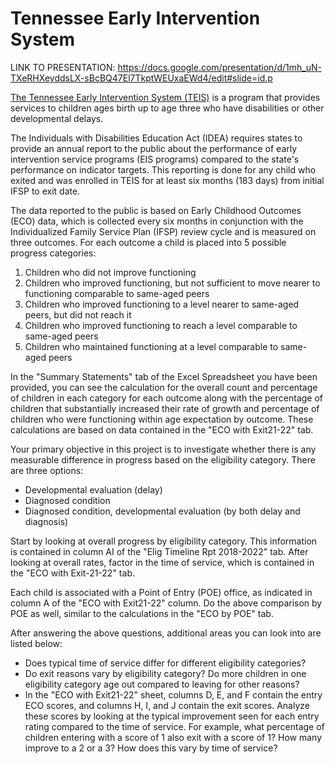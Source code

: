 # Tennessee Early Intervention System

LINK TO PRESENTATION: https://docs.google.com/presentation/d/1mh_uN-TXeRHXeyddsLX-sBcBQ47El7TkptWEUxaEWd4/edit#slide=id.p

[The Tennessee Early Intervention System (TEIS)](https://www.tn.gov/didd/for-consumers/tennessee-early-intervention-system-teis.html) is a program that provides services to children ages birth up to age three who have disabilities or other developmental delays.

The Individuals with Disabilities Education Act (IDEA) requires states to provide an annual report to the public about the performance of early intervention service programs (EIS programs) compared to the state's performance on indicator targets. This reporting is done for any child who exited and was enrolled in TEIS for at least six months (183 days) from initial IFSP to exit date.

The data reported to the public is based on Early Childhood Outcomes (ECO) data, which is collected every six months in conjunction with the Individualized Family Service Plan (IFSP) review cycle and is measured on three outcomes. For each outcome a child is placed into 5 possible progress categories:
1. Children who did not improve functioning
2. Children who improved functioning, but not sufficient to move nearer to functioning comparable to same-aged peers
3. Children who improved functioning to a level nearer to same-aged peers, but did not reach it
4. Children who improved functioning to reach a level comparable to same-aged peers
5. Children who maintained functioning at a level comparable to same-aged peers

In the "Summary Statements" tab of the Excel Spreadsheet you have been provided, you can see the calculation for the overall count and percentage of children in each category for each outcome along with the percentage of children that substantially increased their rate of growth and percentage of children who were functioning within age expectation by outcome. These calculations are based on data contained in the "ECO with Exit21-22" tab.

Your primary objective in this project is to investigate whether there is any measurable difference in progress based on the eligibility category. There are three options:
* Developmental evaluation (delay)
* Diagnosed condition
* Diagnosed condition, developmental evaluation (by both delay and diagnosis)

Start by looking at overall progress by eligibility category. This information is contained in column AI of the "Elig Timeline Rpt 2018-2022" tab. After looking at overall rates, factor in the time of service, which is contained in the "ECO with Exit-21-22" tab.

Each child is associated with a Point of Entry (POE) office, as indicated in column A of the "ECO with Exit21-22" column. Do the above comparison by POE as well, similar to the calculations in the "ECO by POE" tab.

After answering the above questions, additional areas you can look into are listed below: 
* Does typical time of service differ for different eligibility categories?
* Do exit reasons vary by eligibility category? Do more children in one eligibility category age out compared to leaving for other reasons?
* In the "ECO with Exit21-22" sheet, columns D, E, and F contain the entry ECO scores, and columns H, I, and J contain the exit scores. Analyze these scores by looking at the typical improvement seen for each entry rating compared to the time of service. For example, what percentage of children entering with a score of 1 also exit with a score of 1? How many improve to a 2 or a 3? How does this vary by time of service? 
